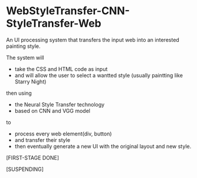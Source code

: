 # WebStyleTransfer-CNN-StyleTransfer-Web
An UI processing system that transfers the input web into an interested painting style.

The system will 
  - take the CSS and HTML code as input 
  - and will allow the user to select a wantted style (usually paintting like Starry Night)

then using 
  - the Neural Style Transfer technology 
  - based on CNN and VGG model 

to 
  - process every web element(div, button)
  - and transfer their style
  - then eventually generate a new UI with the original layout and new style.

[FIRST-STAGE DONE]

[SUSPENDING]

